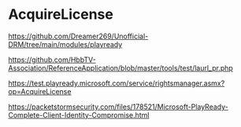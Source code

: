 # AcquireLicense

https://github.com/Dreamer269/Unofficial-DRM/tree/main/modules/playready

<https://github.com/HbbTV-Association/ReferenceApplication/blob/master/tools/test/laurl_pr.php>

https://test.playready.microsoft.com/service/rightsmanager.asmx?op=AcquireLicense

https://packetstormsecurity.com/files/178521/Microsoft-PlayReady-Complete-Client-Identity-Compromise.html
